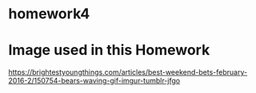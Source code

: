 # homework4
# Image used in this Homework
https://brightestyoungthings.com/articles/best-weekend-bets-february-2016-2/150754-bears-waving-gif-imgur-tumblr-jfgo
